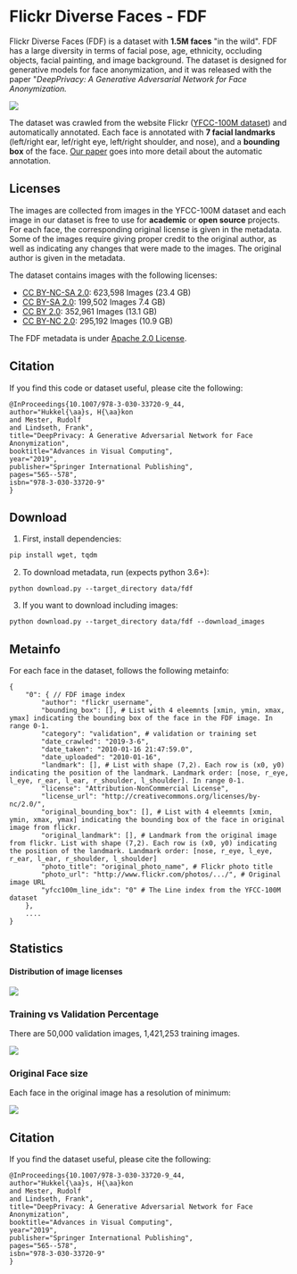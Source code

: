 # Flickr Diverse Faces - FDF
Flickr Diverse Faces (FDF) is a dataset with **1.5M faces** "in the wild".
FDF has a large diversity in terms of facial pose, age, ethnicity, occluding objects, facial painting, and image background.
The dataset is designed for generative models for face anonymization, and it was released with the paper "*DeepPrivacy: A Generative Adversarial Network for Face Anonymization.*


![](media/header_im.jpg)

The dataset was crawled from the website Flickr ([YFCC-100M dataset](http://projects.dfki.uni-kl.de/yfcc100m/)) and automatically annotated.
Each face is annotated with **7 facial landmarks** (left/right ear, lef/right eye, left/right shoulder, and nose), and a **bounding box** of the face. [Our paper]() goes into more detail about the automatic annotation.



## Licenses
The images are collected from images in the YFCC-100M dataset and each image in our dataset is free to use for **academic** or **open source** projects.
For each face, the corresponding original license is given in the metadata. Some of the images require giving proper credit to the original author, as well as indicating any changes that were made to the images. The original author is given in the metadata.

The dataset contains images with the following licenses:
 - [CC BY-NC-SA 2.0](https://creativecommons.org/licenses/by-nc-sa/2.0/): 623,598 Images (23.4 GB)
 - [CC BY-SA 2.0](https://creativecommons.org/licenses/by-sa/2.0/): 199,502 Images 7.4 GB)
- [CC BY 2.0](https://creativecommons.org/licenses/by/2.0/): 352,961 Images (13.1 GB)
- [CC BY-NC 2.0](https://creativecommons.org/licenses/by-nc/2.0/): 295,192 Images (10.9 GB)

The FDF metadata is under [Apache 2.0 License](https://www.apache.org/licenses/LICENSE-2.0).

## Citation
If you find this code or dataset useful, please cite the following:
```
@InProceedings{10.1007/978-3-030-33720-9_44,
author="Hukkel{\aa}s, H{\aa}kon
and Mester, Rudolf
and Lindseth, Frank",
title="DeepPrivacy: A Generative Adversarial Network for Face Anonymization",
booktitle="Advances in Visual Computing",
year="2019",
publisher="Springer International Publishing",
pages="565--578",
isbn="978-3-030-33720-9"
}
```

## Download

1. First, install dependencies:

```bash
pip install wget, tqdm
```

2. To download metadata, run (expects python 3.6+): 

```
python download.py --target_directory data/fdf
```

3. If you want to download including images:
```
python download.py --target_directory data/fdf --download_images
```


## Metainfo
For each face in the dataset, follows the following metainfo:

```
{
    "0": { // FDF image index
        "author": "flickr_username",
        "bounding_box": [], # List with 4 eleemnts [xmin, ymin, xmax, ymax] indicating the bounding box of the face in the FDF image. In range 0-1.
        "category": "validation", # validation or training set
        "date_crawled": "2019-3-6", 
        "date_taken": "2010-01-16 21:47:59.0",
        "date_uploaded": "2010-01-16",
        "landmark": [], # List with shape (7,2). Each row is (x0, y0) indicating the position of the landmark. Landmark order: [nose, r_eye, l_eye, r_ear, l_ear, r_shoulder, l_shoulder]. In range 0-1.
        "license": "Attribution-NonCommercial License",
        "license_url": "http://creativecommons.org/licenses/by-nc/2.0/",
        "original_bounding_box": [], # List with 4 eleemnts [xmin, ymin, xmax, ymax] indicating the bounding box of the face in original image from flickr.
        "original_landmark": [], # Landmark from the original image from flickr. List with shape (7,2). Each row is (x0, y0) indicating the position of the landmark. Landmark order: [nose, r_eye, l_eye, r_ear, l_ear, r_shoulder, l_shoulder]
        "photo_title": "original_photo_name", # Flickr photo title
        "photo_url": "http://www.flickr.com/photos/.../", # Original image URL
        "yfcc100m_line_idx": "0" # The Line index from the YFCC-100M dataset
    },
    ....
}
```

## Statistics
#### Distribution of image licenses

![](media/license_pie_chart.png)

### Training vs Validation Percentage
There are 50,000 validation images, 1,421,253 training images.

![](media/category_pie_chart.png)

### Original Face size
Each face in the original image has a resolution of minimum: 

![](media/face_size_chart.png)

## Citation
If you find the dataset useful, please cite the following:
```
@InProceedings{10.1007/978-3-030-33720-9_44,
author="Hukkel{\aa}s, H{\aa}kon
and Mester, Rudolf
and Lindseth, Frank",
title="DeepPrivacy: A Generative Adversarial Network for Face Anonymization",
booktitle="Advances in Visual Computing",
year="2019",
publisher="Springer International Publishing",
pages="565--578",
isbn="978-3-030-33720-9"
}
```
